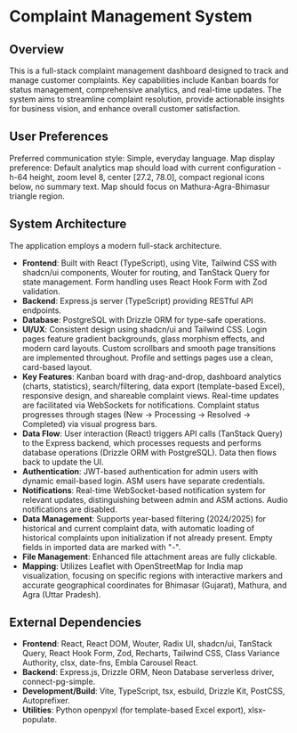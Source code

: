 # Complaint Management System

## Overview
This is a full-stack complaint management dashboard designed to track and manage customer complaints. Key capabilities include Kanban boards for status management, comprehensive analytics, and real-time updates. The system aims to streamline complaint resolution, provide actionable insights for business vision, and enhance overall customer satisfaction.

## User Preferences
Preferred communication style: Simple, everyday language.
Map display preference: Default analytics map should load with current configuration - h-64 height, zoom level 8, center [27.2, 78.0], compact regional icons below, no summary text. Map should focus on Mathura-Agra-Bhimasur triangle region.

## System Architecture
The application employs a modern full-stack architecture.
- **Frontend**: Built with React (TypeScript), using Vite, Tailwind CSS with shadcn/ui components, Wouter for routing, and TanStack Query for state management. Form handling uses React Hook Form with Zod validation.
- **Backend**: Express.js server (TypeScript) providing RESTful API endpoints.
- **Database**: PostgreSQL with Drizzle ORM for type-safe operations.
- **UI/UX**: Consistent design using shadcn/ui and Tailwind CSS. Login pages feature gradient backgrounds, glass morphism effects, and modern card layouts. Custom scrollbars and smooth page transitions are implemented throughout. Profile and settings pages use a clean, card-based layout.
- **Key Features**: Kanban board with drag-and-drop, dashboard analytics (charts, statistics), search/filtering, data export (template-based Excel), responsive design, and shareable complaint views. Real-time updates are facilitated via WebSockets for notifications. Complaint status progresses through stages (New → Processing → Resolved → Completed) via visual progress bars.
- **Data Flow**: User interaction (React) triggers API calls (TanStack Query) to the Express backend, which processes requests and performs database operations (Drizzle ORM with PostgreSQL). Data then flows back to update the UI.
- **Authentication**: JWT-based authentication for admin users with dynamic email-based login. ASM users have separate credentials.
- **Notifications**: Real-time WebSocket-based notification system for relevant updates, distinguishing between admin and ASM actions. Audio notifications are disabled.
- **Data Management**: Supports year-based filtering (2024/2025) for historical and current complaint data, with automatic loading of historical complaints upon initialization if not already present. Empty fields in imported data are marked with "-".
- **File Management**: Enhanced file attachment areas are fully clickable.
- **Mapping**: Utilizes Leaflet with OpenStreetMap for India map visualization, focusing on specific regions with interactive markers and accurate geographical coordinates for Bhimasar (Gujarat), Mathura, and Agra (Uttar Pradesh).

## External Dependencies
- **Frontend**: React, React DOM, Wouter, Radix UI, shadcn/ui, TanStack Query, React Hook Form, Zod, Recharts, Tailwind CSS, Class Variance Authority, clsx, date-fns, Embla Carousel React.
- **Backend**: Express.js, Drizzle ORM, Neon Database serverless driver, connect-pg-simple.
- **Development/Build**: Vite, TypeScript, tsx, esbuild, Drizzle Kit, PostCSS, Autoprefixer.
- **Utilities**: Python openpyxl (for template-based Excel export), xlsx-populate.
```